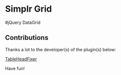 Simplr Grid
===========

#jQuery DataGrid

## Contributions

Thanks a lot to the developer(s) of the plugin(s) below: 

[TableHeadFixer](https://github.com/lai32290/TableHeadFixer)

Have fun!
